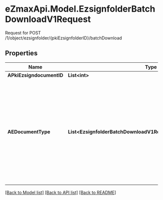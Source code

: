 # eZmaxApi.Model.EzsignfolderBatchDownloadV1Request
Request for POST /1/object/ezsignfolder/{pkiEzsignfolderID}/batchDownload

## Properties

Name | Type | Description | Notes
------------ | ------------- | ------------- | -------------
**APkiEzsigndocumentID** | **List&lt;int&gt;** |  | 
**AEDocumentType** | **List&lt;EzsignfolderBatchDownloadV1Request.AEDocumentTypeEnum&gt;** | The type of document to retrieve.  1. **Signed** Is the final document once all signatures were applied. 2. **Proofdocument** Is the evidence report. 3. **Proof** Is the complete evidence archive including all of the above and more. | 

[[Back to Model list]](../README.md#documentation-for-models) [[Back to API list]](../README.md#documentation-for-api-endpoints) [[Back to README]](../README.md)

